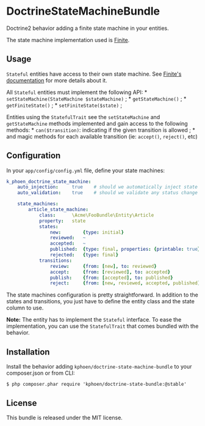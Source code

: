DoctrineStateMachineBundle
============================

Doctrine2 behavior adding a finite state machine in your entities.

The state machine implementation used is [Finite](https://github.com/yohang/Finite).


## Usage

`Stateful` entities have access to their own state machine. See [Finite's
documentation](https://github.com/yohang/Finite) for more details about it.

All `Stateful` entities must implement the following API:
    * `setStateMachine(StateMachine $stateMachine)` ;
    * `getStateMachine()` ;
    * `getFiniteState()` ;
    * `setFiniteState($state)` ;

Entities using the `StatefulTrait` see the `setStateMachine` and
`getStateMachine` methods implemented and gain access to the following methods:
    * `can($transition)`: indicating if the given transition is allowed ;
    * and magic methods for each available transition (ie: `accept()`, `reject()`, etc)


## Configuration

In your `app/config/config.yml` file, define your state machines:

```yaml
k_phoen_doctrine_state_machine:
    auto_injection:     true    # should we automatically inject state machines into hydrated objects?
    auto_validation:    true    # should we validate any status change before the persistence happens?

    state_machines:
        article_state_machine:
            class:      \Acme\FooBundle\Entity\Article
            property:   state
            states:
                new:        {type: initial}
                reviewed:   ~
                accepted:   ~
                published:  {type: final, properties: {printable: true}}
                rejected:   {type: final}
            transitions:
                review:     {from: [new], to: reviewed}
                accept:     {from: [reviewed], to: accepted}
                publish:    {from: [accepted], to: published}
                reject:     {from: [new, reviewed, accepted, published], to: rejected}
```

The state machines configuration is pretty straightforward. In addition to the
states and transitions, you just have to define the entity class and the state
column to use.

**Note:** The entity has to implement the `Stateful` interface. To ease the
implementation, you can use the `StatefulTrait` that comes bundled with the
behavior.


## Installation

Install the behavior adding `kphoen/doctrine-state-machine-bundle` to your composer.json or from CLI:

```
$ php composer.phar require 'kphoen/doctrine-state-bundle:@stable'
```


## License

This bundle is released under the MIT license.

